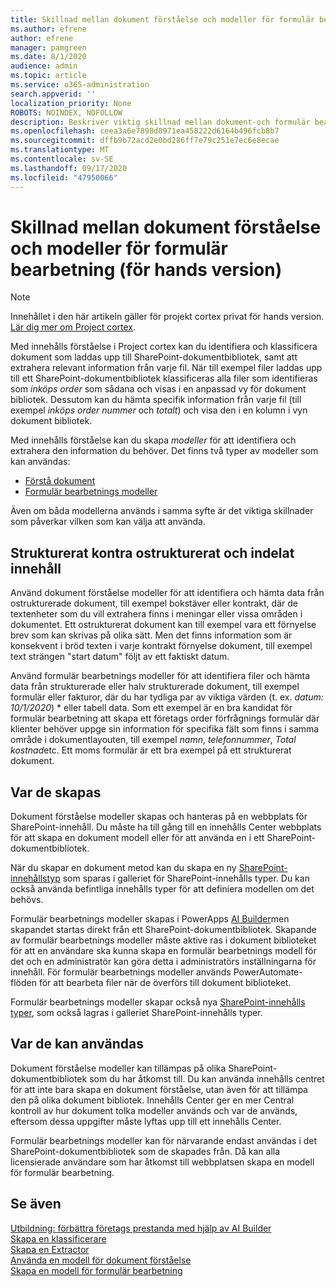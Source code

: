 ```yaml
---
title: Skillnad mellan dokument förståelse och modeller för formulär bearbetning (för hands version)
ms.author: efrene
author: efrene
manager: pamgreen
ms.date: 8/1/2020
audience: admin
ms.topic: article
ms.service: o365-administration
search.appverid: ''
localization_priority: None
ROBOTS: NOINDEX, NOFOLLOW
description: Beskriver viktig skillnad mellan dokument-och formulär bearbetnings modeller.
ms.openlocfilehash: ceea3a6e7898d8971ea458222d6164b496fcb8b7
ms.sourcegitcommit: dffb9b72acd2e0bd286ff7e79c251e7ec6e8ecae
ms.translationtype: MT
ms.contentlocale: sv-SE
ms.lasthandoff: 09/17/2020
ms.locfileid: "47950066"
---
```

# <a name="difference-between-document-understanding-and-form-processing-models-preview"></a>Skillnad mellan dokument förståelse och modeller för formulär bearbetning (för hands version)

> [!Note] 
> Innehållet i den här artikeln gäller för projekt cortex privat för hands version. [Lär dig mer om Project cortex](https://aka.ms/projectcortex).

Med innehålls förståelse i Project cortex kan du identifiera och klassificera dokument som laddas upp till SharePoint-dokumentbibliotek, samt att extrahera relevant information från varje fil.  När till exempel filer laddas upp till ett SharePoint-dokumentbibliotek klassificeras alla filer som identifieras som *inköps order* som sådana och visas i en anpassad vy för dokument bibliotek. Dessutom kan du hämta specifik information från varje fil (till exempel *inköps order nummer* och *totalt*) och visa den i en kolumn i vyn dokument bibliotek. 


Med innehålls förståelse kan du skapa *modeller* för att identifiera och extrahera den information du behöver.  Det finns två typer av modeller som kan användas:

- [Förstå dokument](document-understanding-overview.md)
- [Formulär bearbetnings modeller](form-processing-overview.md)

Även om båda modellerna används i samma syfte är det viktiga skillnader som påverkar vilken som kan välja att använda.


## <a name="structured-versus-unstructured-and-semi-structured-content"></a>Strukturerat kontra ostrukturerat och indelat innehåll

Använd dokument förståelse modeller för att identifiera och hämta data från ostrukturerade dokument, till exempel bokstäver eller kontrakt, där de textenheter som du vill extrahera finns i meningar eller vissa områden i dokumentet. Ett ostrukturerat dokument kan till exempel vara ett förnyelse brev som kan skrivas på olika sätt. Men det finns information som är konsekvent i bröd texten i varje kontrakt förnyelse dokument, till exempel text strängen "start datum" följt av ett faktiskt datum.   

Använd formulär bearbetnings modeller för att identifiera filer och hämta data från strukturerade eller halv strukturerade dokument, till exempel formulär eller fakturor, där du har tydliga par av viktiga värden (t. ex. *datum: 10/1/2020*) * eller tabell data. Som ett exempel är en bra kandidat för formulär bearbetning att skapa ett företags order förfrågnings formulär där klienter behöver uppge sin information för specifika fält som finns i samma område i dokumentlayouten, till exempel *namn*, *telefonnummer*, *Total kostnad*etc.  Ett moms formulär är ett bra exempel på ett strukturerat dokument. 

## <a name="where-they-are-created"></a>Var de skapas

Dokument förståelse modeller skapas och hanteras på en webbplats för SharePoint-innehåll. Du måste ha till gång till en innehålls Center webbplats för att skapa en dokument modell eller för att använda en i ett SharePoint-dokumentbibliotek. 

När du skapar en dokument metod kan du skapa en ny [SharePoint-innehållstyp](https://support.microsoft.com/office/use-content-types-to-manage-content-consistently-on-a-site-48512bcb-6527-480b-b096-c03b7ec1d978) som sparas i galleriet för SharePoint-innehålls typer. Du kan också använda befintliga innehålls typer för att definiera modellen om det behövs.

Formulär bearbetnings modeller skapas i PowerApps [AI Builder](https://docs.microsoft.com/ai-builder/overview)men skapandet startas direkt från ett SharePoint-dokumentbibliotek. Skapande av formulär bearbetnings modeller måste aktive ras i dokument biblioteket för att en användare ska kunna skapa en formulär bearbetnings modell för det och en administratör kan göra detta i administratörs inställningarna för innehåll. För formulär bearbetnings modeller används PowerAutomate-flöden för att bearbeta filer när de överförs till dokument biblioteket.

Formulär bearbetnings modeller skapar också nya [SharePoint-innehålls typer](https://support.microsoft.com/office/use-content-types-to-manage-content-consistently-on-a-site-48512bcb-6527-480b-b096-c03b7ec1d978), som också lagras i galleriet SharePoint-innehålls typer.

## <a name="where-they-can-be-applied"></a>Var de kan användas

Dokument förståelse modeller kan tillämpas på olika SharePoint-dokumentbibliotek som du har åtkomst till. Du kan använda innehålls centret för att inte bara skapa en dokument förståelse, utan även för att tillämpa den på olika dokument bibliotek. Innehålls Center ger en mer Central kontroll av hur dokument tolka modeller används och var de används, eftersom dessa uppgifter måste lyftas upp till ett innehålls Center.

Formulär bearbetnings modeller kan för närvarande endast användas i det SharePoint-dokumentbibliotek som de skapades från. Då kan alla licensierade användare som har åtkomst till webbplatsen skapa en modell för formulär bearbetning.




 ## <a name="see-also"></a>Se även
[Utbildning: förbättra företags prestanda med hjälp av AI Builder](https://docs.microsoft.com/learn/paths/improve-business-performance-ai-builder/?source=learn)</br>
[Skapa en klassificerare](create-a-classifier.md)</br>
[Skapa en Extractor](create-an-extractor.md)</br>
[Använda en modell för dokument förståelse](apply-a-model.md)</br>
[Skapa en modell för formulär bearbetning](create-a-form-processing-model.md)</br>



  
  



